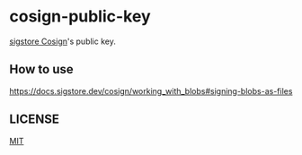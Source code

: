 # cosign-public-key

[sigstore Cosign](https://docs.sigstore.dev/cosign/overview)'s public key.

## How to use

https://docs.sigstore.dev/cosign/working_with_blobs#signing-blobs-as-files

## LICENSE

[MIT](LICENSE)
